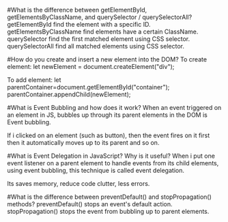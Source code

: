 #What is the difference between getElementById, getElementsByClassName, and querySelector / querySelectorAll?
getElementById find the element with a specific ID.
getElementsByClassName find elements have a certain ClassName.
querySelector find the first matched element using CSS selector.
querySelectorAll find all matched elements using CSS selector.

#How do you create and insert a new element into the DOM?
To create element:
let newElement = document.createElement("div");

To add element:
let parentContainer=document.getElementById("container");
parentContainer.appendChild(newElement);

#What is Event Bubbling and how does it work?
When an event triggered on an element in JS, bubbles up through its parent elements in the DOM is Event bubbling.

If i clicked on an element (such as button), then the event fires on it first then it automatically moves up to its parent and so on.

#What is Event Delegation in JavaScript? Why is it useful?
When i put one event listener on a parent element to handle events from its child elements, using event bubbling, this technique is called event delegation.

Its saves memory, reduce code clutter, less errors.

#What is the difference between preventDefault() and stopPropagation() methods?
preventDefault() stops an event's default action. 
stopPropagation() stops the event from bubbling up to parent elements.